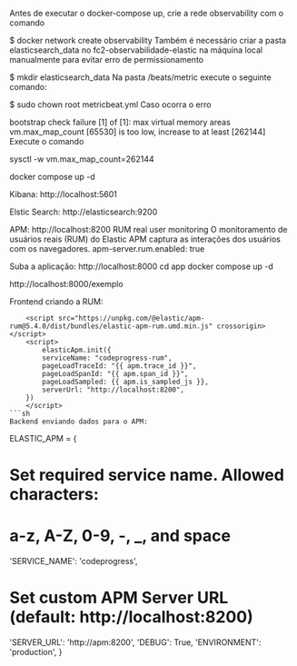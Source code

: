 Antes de executar o docker-compose up, crie a rede observability com o comando

$ docker network create observability 
Também é necessário criar a pasta elasticsearch_data no fc2-observabilidade-elastic na máquina local manualmente para evitar erro de permissionamento

$ mkdir elasticsearch_data
Na pasta /beats/metric execute o seguinte comando:

$ sudo chown root metricbeat.yml 
Caso ocorra o erro 

bootstrap check failure [1] of [1]: max virtual memory areas vm.max_map_count [65530] is too low, increase to at least [262144]
Execute o comando 

sysctl -w vm.max_map_count=262144

docker compose up -d

Kibana: 
http://localhost:5601

Elstic Search: 
http://elasticsearch:9200

APM:
http://localhost:8200
RUM real user monitoring 
 O monitoramento de usuários reais (RUM) do Elastic APM captura as interações dos usuários com os navegadores.
apm-server.rum.enabled: true

Suba a aplicação: 
http://localhost:8000
cd app
docker compose up -d

http://localhost:8000/exemplo

Frontend criando a RUM:
```
    <script src="https://unpkg.com/@elastic/apm-rum@5.4.0/dist/bundles/elastic-apm-rum.umd.min.js" crossorigin></script>
    <script>
        elasticApm.init({
        serviceName: "codeprogress-rum",
        pageLoadTraceId: "{{ apm.trace_id }}",
        pageLoadSpanId: "{{ apm.span_id }}",
        pageLoadSampled: {{ apm.is_sampled_js }},
        serverUrl: "http://localhost:8200",
    })
    </script>
```sh
Backend enviando dados para o APM: 
```
ELASTIC_APM = {
  # Set required service name. Allowed characters:
  # a-z, A-Z, 0-9, -, _, and space
  'SERVICE_NAME': 'codeprogress',

  # Set custom APM Server URL (default: http://localhost:8200)
  'SERVER_URL': 'http://apm:8200',
  'DEBUG': True,
  'ENVIRONMENT': 'production',
}
```sh